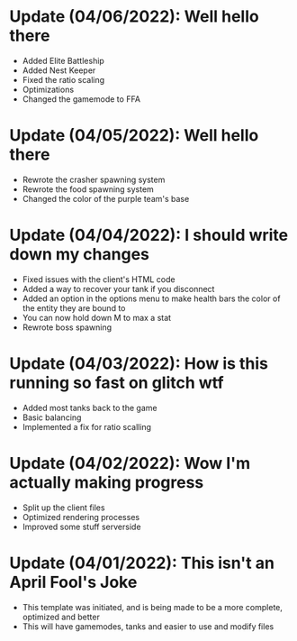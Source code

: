 # Update (04/06/2022): Well hello there
- Added Elite Battleship
- Added Nest Keeper
- Fixed the ratio scaling
- Optimizations
- Changed the gamemode to FFA

# Update (04/05/2022): Well hello there
- Rewrote the crasher spawning system
- Rewrote the food spawning system
- Changed the color of the purple team's base

# Update (04/04/2022): I should write down my changes
- Fixed issues with the client's HTML code
- Added a way to recover your tank if you disconnect
- Added an option in the options menu to make health bars the color of the entity they are bound to
- You can now hold down M to max a stat
- Rewrote boss spawning

# Update (04/03/2022): How is this running so fast on glitch wtf
- Added most tanks back to the game
- Basic balancing
- Implemented a fix for ratio scalling

# Update (04/02/2022): Wow I'm actually making progress
- Split up the client files
- Optimized rendering processes
- Improved some stuff serverside

# Update (04/01/2022): This isn't an April Fool's Joke
- This template was initiated, and is being made to be a more complete, optimized and better
- This will have gamemodes, tanks and easier to use and modify files